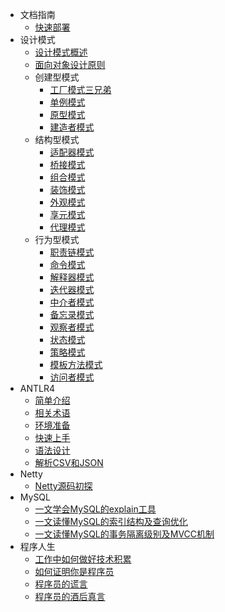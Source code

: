 * 文档指南
  * [快速部署](guide/quick-deploy.md)
* 设计模式
  * [设计模式概述](design-pattern/overview.md)
  * [面向对象设计原则](design-pattern/object-oriented-design-principles.md)
  * 创建型模式
    * [工厂模式三兄弟](design-pattern/factory-pattern.md)
    * [单例模式](design-pattern/singleton-pattern.md)
    * [原型模式](design-pattern/prototype-pattern.md)
    * [建造者模式](design-pattern/builder-pattern.md)
  * 结构型模式
    * [适配器模式](design-pattern/adapter-pattern.md)
    * [桥接模式](design-pattern/bridge-pattern.md)
    * [组合模式](design-pattern/composite-pattern.md)
    * [装饰模式](design-pattern/decorator-pattern.md)
    * [外观模式](design-pattern/facade-pattern.md)
    * [享元模式](design-pattern/flyweight-pattern.md)
    * [代理模式](design-pattern/proxy-pattern.md)
  * 行为型模式
    * [职责链模式](design-pattern/chain-of-responsibility-pattern.md)
    * [命令模式](design-pattern/command-pattern.md)
    * [解释器模式](design-pattern/1.md)
    * [迭代器模式](design-pattern/iterator-pattern.md)
    * [中介者模式](design-pattern/mediator-pattern.md)
    * [备忘录模式](design-pattern/2.md)
    * [观察者模式](design-pattern/3.md)
    * [状态模式](design-pattern/4.md)
    * [策略模式](design-pattern/5.md)
    * [模板方法模式](design-pattern/template-method-pattern.md)
    * [访问者模式](design-pattern/visitor-pattern.md)
* ANTLR4
  * [简单介绍](antlr4/introduction.md)
  * [相关术语](antlr4/terms.md)
  * [环境准备](antlr4/preparation.md)
  * [快速上手](antlr4/quick-start.md)
  * [语法设计](antlr4/grammar-design.md)
  * [解析CSV和JSON](antlr4/parse-csv-and-json.md)
* Netty
  * [Netty源码初探](netty/the-truth-of-netty.md)
* MySQL
  * [一文学会MySQL的explain工具](mysql/how-to-use-mysql-explain.md)
  * [一文读懂MySQL的索引结构及查询优化](mysql/mysql-index-theory-and-best-practice.md)
  * [一文读懂MySQL的事务隔离级别及MVCC机制](mysql/mysql-transaction-innodb-mvcc.md)
* 程序人生
  * [工作中如何做好技术积累](life/study-vs-work.md)
  * [如何证明你是程序员](life/how-to-prove-that-you-are-a-programmer.md)
  * [程序员的谎言](life/what-are-the-most-common-lies-told-by-programmers.md)
  * [程序员的酒后真言](life/drunk-post-of-a-programmer.md)

